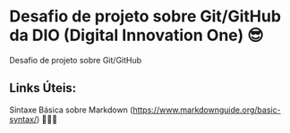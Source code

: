 # Desafio de projeto sobre Git/GitHub da DIO (Digital Innovation One) 😎
Desafio de projeto sobre Git/GitHub

## Links Úteis:

Sintaxe Básica sobre Markdown (https://www.markdownguide.org/basic-syntax/) 👩🏻‍💻

